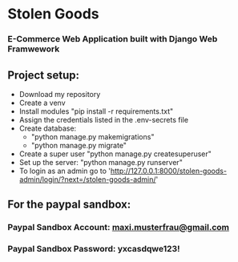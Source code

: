 # Stolen Goods

### E-Commerce Web Application built with Django Web Framwework
## Project setup:

* Download my repository
* Create a venv
* Install modules "pip install -r requirements.txt"
* Assign the credentials listed in the .env-secrets file
* Create database:
  * "python manage.py makemigrations"
  * "python manage.py migrate"
* Create a super user "python manage.py createsuperuser"
* Set up the server: "python manage.py runserver"
* To login as an admin go to 'http://127.0.0.1:8000/stolen-goods-admin/login/?next=/stolen-goods-admin/'


## For the paypal sandbox:
### Paypal Sandbox Account: maxi.musterfrau@gmail.com
### Paypal Sandbox Password: yxcasdqwe123! 